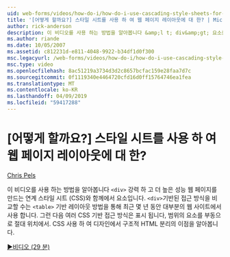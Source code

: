 ```yaml
---
uid: web-forms/videos/how-do-i/how-do-i-use-cascading-style-sheets-for-web-page-layout
title: '[어떻게 할까요?] 스타일 시트를 사용 하 여 웹 페이지 레이아웃에 대 한? | Microsoft 문서'
author: rick-anderson
description: 이 비디오를 사용 하는 방법을 알아봅니다 &amp;l t; div&amp;gt; 요소를 만드는 강력 하 고 더 높은 성능 웹 p 연계 스타일 시트 (CSS)와 함께에서 하는 중...
ms.author: riande
ms.date: 10/05/2007
ms.assetid: c812231d-e811-4048-9922-b34df1d0f300
msc.legacyurl: /web-forms/videos/how-do-i/how-do-i-use-cascading-style-sheets-for-web-page-layout
msc.type: video
ms.openlocfilehash: 8ac51219a3734d3d2c8657bcfac159e28faa7d7c
ms.sourcegitcommit: 0f1119340e4464720cfd16d0ff15764746ea1fea
ms.translationtype: MT
ms.contentlocale: ko-KR
ms.lasthandoff: 04/09/2019
ms.locfileid: "59417288"
---
```

# <a name="how-do-i-use-cascading-style-sheets-for-web-page-layout"></a>[어떻게 할까요?] 스타일 시트를 사용 하 여 웹 페이지 레이아웃에 대 한?

[Chris Pels](https://twitter.com/chrispels)

이 비디오를 사용 하는 방법을 알아봅니다 `<div>` 강력 하 고 더 높은 성능 웹 페이지를 만드는 연계 스타일 시트 (CSS)와 함께에서 요소입니다. `<div>`기반된 접근 방식을 비교할 수는 `<table>` 기반 레이아웃 방법을 통해 최근 몇 년 동안 대부분의 웹 사이트에서 사용 합니다. 그런 다음 여러 CSS 기반 접근 방식은 표시 됩니다, 범위의 요소를 부동으로 절대 위치에서. CSS 사용 하 여 디자인에서 구조적 HTML 분리의 이점을 알아봅니다.

[&#9654;비디오 (29 분)](https://channel9.msdn.com/Blogs/ASP-NET-Site-Videos/how-do-i-use-cascading-style-sheets-for-web-page-layout)
